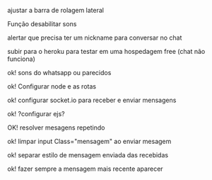 ajustar a barra de rolagem lateral

Função desabilitar sons

alertar que precisa ter um nickname para conversar no chat

subir para o heroku para testar em uma hospedagem free (chat não funciona)

ok! sons do whatsapp ou parecidos

ok! Configurar node e as rotas

ok! configurar socket.io para receber e enviar mensagens

ok! ?configurar ejs?

OK! resolver mesagens repetindo

ok! limpar input Class="mensagem" ao enviar mesagem

ok! separar estilo de mensagem enviada das recebidas

ok! fazer sempre a mensagem mais recente aparecer